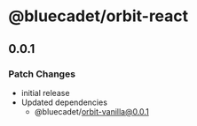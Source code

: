 # @bluecadet/orbit-react

## 0.0.1

### Patch Changes

- initial release
- Updated dependencies
  - @bluecadet/orbit-vanilla@0.0.1
